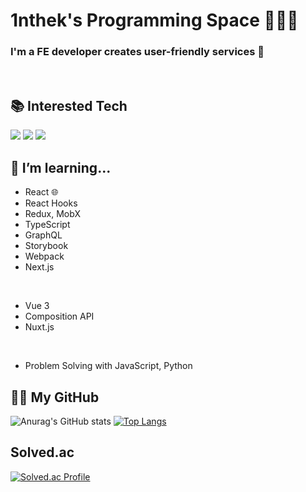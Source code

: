 # 1nthek's Programming Space 🧑🏻‍💻

### I'm a FE developer creates user-friendly services 👋
<br>

## 📚 Interested Tech
<p align="left">
 <img src="https://img.shields.io/badge/Vue-informational?style=flat&logo=vue.js&logoColor=white&color=4FC08D"/>
 <img src="https://img.shields.io/badge/JavaScript-informational?style=flat&logo=JavaScript&logoColor=white&color=F7DF1E">
 <img src="https://img.shields.io/badge/Jest-informational?style=flat&logo=Jest&logoColor=white&color=C21325">
</p>

## 🌱 I’m learning...
- React 🌐
- React Hooks
- Redux, MobX
- TypeScript
- GraphQL
- Storybook
- Webpack
- Next.js
<br>

- Vue 3
- Composition API
- Nuxt.js
<br>

- Problem Solving with JavaScript, Python

## 🏄‍♀️ My GitHub
![Anurag's GitHub stats](https://github-readme-stats.vercel.app/api?username=1nthek&theme=vue&show_icons=true)
[![Top Langs](https://github-readme-stats.vercel.app/api/top-langs/?username=1nthek&layout=compact)](https://github.com/anuraghazra/github-readme-stats)

## Solved.ac
[![Solved.ac Profile](http://mazassumnida.wtf/api/v2/generate_badge?boj=idk0919)](https://solved.ac/idk0919/)


<!--
**1nthek/1nthek** is a ✨ _special_ ✨ repository because its `README.md` (this file) appears on your GitHub profile.

Here are some ideas to get you started:

- 🔭 I’m currently working on ...
- 🌱 I’m currently learning ...
- 👯 I’m looking to collaborate on ...
- 🤔 I’m looking for help with ...
- 💬 Ask me about ...
- 📫 How to reach me: ...
- 😄 Pronouns: ...
- ⚡ Fun fact: ...
-->

